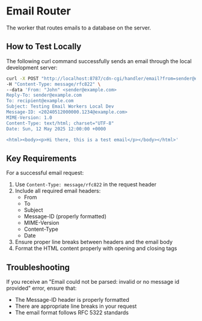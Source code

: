 # Email Router

The worker that routes emails to a database on the server.

## How to Test Locally

The following curl command successfully sends an email through the local development server:

```bash
curl -X POST "http://localhost:8787/cdn-cgi/handler/email?from=sender@example.com&to=recipient@example.com" \
-H "Content-Type: message/rfc822" \
--data 'From: "John" <sender@example.com>
Reply-To: sender@example.com
To: recipient@example.com
Subject: Testing Email Workers Local Dev
Message-ID: <20240512000000.1234@example.com>
MIME-Version: 1.0
Content-Type: text/html; charset="UTF-8"
Date: Sun, 12 May 2025 12:00:00 +0000

<html><body><p>Hi there, this is a test email</p></body></html>'
```

## Key Requirements

For a successful email request:

1. Use `Content-Type: message/rfc822` in the request header
2. Include all required email headers:
   - From
   - To
   - Subject
   - Message-ID (properly formatted)
   - MIME-Version
   - Content-Type
   - Date
3. Ensure proper line breaks between headers and the email body
4. Format the HTML content properly with opening and closing tags

## Troubleshooting

If you receive an "Email could not be parsed: invalid or no message id provided" error, ensure that:

- The Message-ID header is properly formatted
- There are appropriate line breaks in your request
- The email format follows RFC 5322 standards
